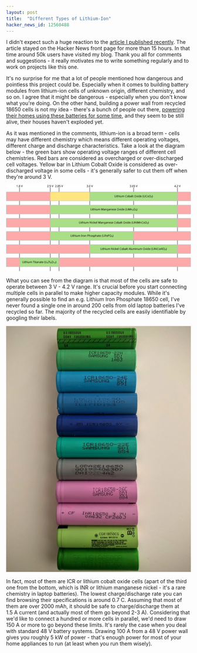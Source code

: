 ```yaml
---
layout: post
title:  "Different Types of Lithium-Ion"
hacker_news_id: 12560488
---
```


I didn't expect such a huge reaction to the [article I published recently](https://blog.kubakuzma.com/2016/09/22/how-does-a-kilowatt-hour-look-like.html). The article stayed on the Hacker News front page for more than 15 hours. In that time around 50k users have visited my blog. Thank you all for comments and suggestions - it really motivates me to write something regularly and to work on projects like this one.

It's no surprise for me that a lot of people mentioned how dangerous and pointless this project could be. Especially when it comes to building battery modules from lithium-ion cells of unknown origin, different chemistry, and so on. I agree that it might be dangerous - especially when you don't know what you're doing. On the other hand, building a power wall from recycled 18650 cells is not my idea - there's a bunch of people out there, [powering their homes using these batteries for some time](https://www.youtube.com/user/nocrf50here), and they seem to be still alive, their houses haven't exploded yet.

As it was mentioned in the comments, lithium-ion is a broad term - cells may have different chemistry which means different operating voltages, different charge and discharge characteristics. Take a look at the diagram below - the green bars show operating voltage ranges of different cell chemistries. Red bars are considered as overcharged or over-discharged cell voltages. Yellow bar in Lithium Cobalt Oxide is considered as over-discharged voltage in some cells - it's generally safer to cut them off when they're around 3&nbsp;V.

![Operating voltages of different Li-ion chemistries](/i/li-ion-chemistry.svg)

What you can see from the diagram is that most of the cells are safe to operate between 3&nbsp;V - 4.2&nbsp;V range. It's crucial before you start connecting multiple cells in parallel to make higher capacity modules. While it's generally possible to find an e.g. Lithium Iron Phosphate 18650 cell, I've never found a single one in around 200 cells from old laptop batteries I've recycled so far. The majority of the recycled cells are easily identifiable by googling their labels.

![Different cells recycled from laptop batteries](/i/IMG_20160928_104818.jpg)

In fact, most of them are ICR or lithium cobalt oxide cells (apart of the third one from the bottom, which is INR or lithium manganese nickel - it's a rare chemistry in laptop batteries). The lowest charge/discharge rate you can find browsing their specifications is around 0.7&nbsp;C. Assuming that most of them are over 2000&nbsp;mAh, it should be safe to charge/discharge them at 1.5&nbsp;A current (and actually most of them go beyond 2-3&nbsp;A). Considering that we'd like to connect a hundred or more cells in parallel, we'd need to draw 150&nbsp;A or more to go beyond these limits. It's rarely the case when you deal with standard 48&nbsp;V battery systems. Drawing 100&nbsp;A from a 48&nbsp;V power wall gives you roughly 5&nbsp;kW of power - that's enough power for most of your home appliances to run (at least when you run them wisely).
